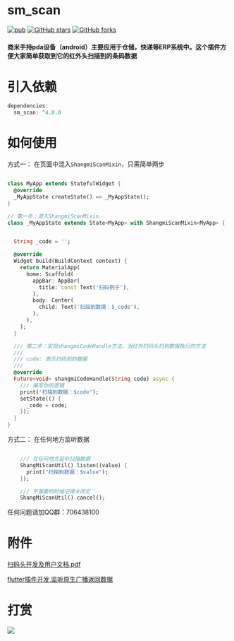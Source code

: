 
# sm_scan

[![pub](https://badgen.net/pub/v/sm_scan)](https://pub.dev/packages/sm_scan)
[![GitHub stars](https://img.shields.io/github/stars/mdddj/shangmi_scan_data_flutter)](https://github.com/mdddj/shangmi_scan_data_flutter/stargazers)
[![GitHub forks](https://img.shields.io/github/forks/mdddj/shangmi_scan_data_flutter)](https://github.com/mdddj/shangmi_scan_data_flutter/network)


#### 商米手持pda设备（android）主要应用于仓储，快递等ERP系统中。这个插件方便大家简单获取到它的红外头扫描到的条码数据

# 引入依赖


```dart
dependencies:
  sm_scan: ^4.0.0 
```

# 如何使用

方式一： 在页面中混入`ShangmiScanMixin`，只需简单两步
```dart

class MyApp extends StatefulWidget {
  @override
  _MyAppState createState() => _MyAppState();
}

// 第一步：混入ShangmiScanMixin
class _MyAppState extends State<MyApp> with ShangmiScanMixin<MyApp> {


  String _code = '';

  @override
  Widget build(BuildContext context) {
    return MaterialApp(
      home: Scaffold(
        appBar: AppBar(
          title: const Text('扫码例子'),
        ),
        body: Center(
          child: Text('扫描到数据：$_code'),
        ),
      ),
    );
  }

  /// 第二步：实现shangmiCodeHandle方法，当红外扫码头扫到数据执行的方法
  ///
  /// code: 表示扫码到的数据
  ///
  @override
  Future<void> shangmiCodeHandle(String code) async {
    /// 编写你的逻辑
    print('扫描到数据：$code');
    setState(() {
      _code = code;
    });
  }
}
```

方式二： 在任何地方监听数据

```dart

    /// 在任何地方监听扫描数据
    ShangMiScanUtil().listen((value) {
      print("扫描到数据：$value");
    });

    /// 不需要的时候记得关闭它
    ShangMiScanUtil().cancel();
```

任何问题请加QQ群：706438100


# 附件
[扫码头开发及用户文档.pdf](http://sunmi-ota.oss-cn-hangzhou.aliyuncs.com/DOC/resource/re_cn/%E6%89%AB%E7%A0%81%E5%A4%B4/%E6%89%AB%E7%A0%81%E5%A4%B4%E5%BC%80%E5%8F%91%E5%8F%8A%E7%94%A8%E6%88%B7%E6%96%87%E6%A1%A3.pdf)

[flutter插件开发,监听原生广播返回数据](https://www.jianshu.com/p/46c55eb9ad12)



# 打赏
<img src="http://duodob.oss-cn-shenzhen.aliyuncs.com/%E5%8D%9A%E5%AE%A2%E5%9B%BE%E7%89%87%2FWechatIMG8.jpeg.jpeg">

